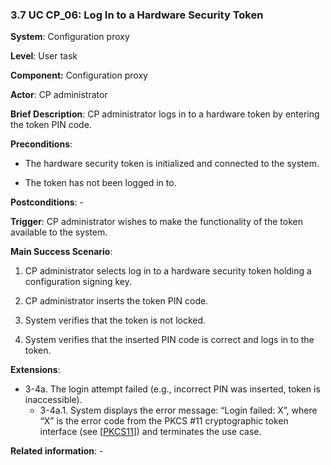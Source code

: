 ### 3.7 UC CP\_06: Log In to a Hardware Security Token

**System**: Configuration proxy

**Level**: User task

**Component:** Configuration proxy

**Actor**: CP administrator

**Brief Description**: CP administrator logs in to a hardware token by
entering the token PIN code.

**Preconditions**:

-   The hardware security token is initialized and connected to the
    system.

-   The token has not been logged in to.

**Postconditions**: -

**Trigger**: CP administrator wishes to make the functionality of the
token available to the system.

**Main Success Scenario**:

1.  CP administrator selects log in to a hardware security token holding
    a configuration signing key.

2.  CP administrator inserts the token PIN code.

3.  System verifies that the token is not locked.

4.  System verifies that the inserted PIN code is correct and logs in to
    the token.

**Extensions**:

- 3-4a. The login attempt failed (e.g., incorrect PIN was inserted, token is inaccessible).
    - 3-4a.1. System displays the error message: “Login failed: X”, where “X” is the error code from the PKCS \#11 cryptographic token interface (see \[[PKCS11](#Ref_PKCS11)\]) and terminates the use case.

**Related information**: -